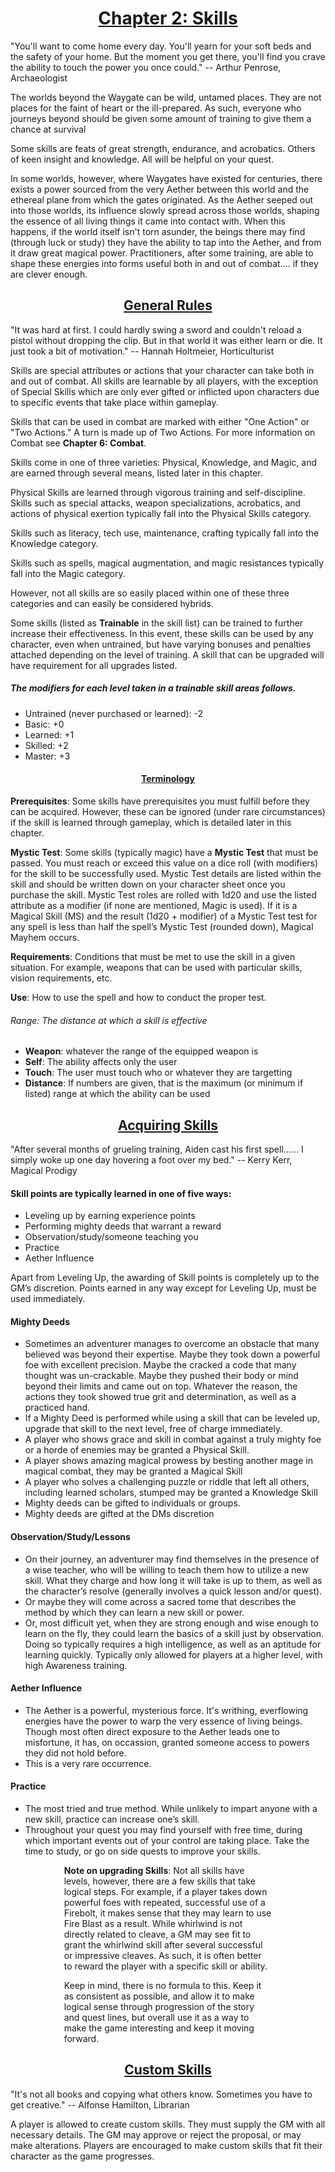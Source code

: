 <div style="text-align: center;"><ins><h1>Chapter 2: Skills</h1></ins></div>

"You'll want to come home every day. You'll yearn for your soft beds and the safety of your home. But the moment you get there, you'll find you crave the ability to touch the power you once could." -- Arthur Penrose, Archaeologist

The worlds beyond the Waygate can be wild, untamed places. They are not places for the faint of heart or the ill-prepared. As such, everyone who journeys beyond should be given some amount of training to give them a chance at survival

Some skills are feats of great strength, endurance, and acrobatics. Others of keen insight and knowledge. All will be helpful on your quest.

In some worlds, however, where Waygates have existed for centuries, there exists a power sourced from the very Aether between this world and the ethereal plane from which the gates originated. As the Aether seeped out into those worlds, its influence slowly spread across those worlds, shaping the essence of all living things it came into contact with. When this happens, if the world itself isn't torn asunder, the beings there may find (through luck or study) they have the ability to tap into the Aether, and from it draw great magical power. Practitioners, after some training, are able to shape these energies into forms useful both in and out of combat.... if they are clever enough.


<div style="text-align: center;"><ins><h2>General Rules</h2></ins></div>

"It was hard at first. I could hardly swing a sword and couldn't reload a pistol without dropping the clip. But in that world it was either learn or die. It just took a bit of motivation." -- Hannah Holtmeier, Horticulturist

Skills are special attributes or actions that your character can take both in and out of combat. All skills are learnable by all players, with the exception of Special Skills which are only ever gifted or inflicted upon characters due to specific events that take place within gameplay.

Skills that can be used in combat are marked with either "One Action" or "Two Actions." A turn is made up of Two Actions. For more information on Combat see **Chapter 6: Combat**.

Skills come in one of three varieties: Physical, Knowledge, and Magic, and are earned through several means, listed later in this chapter.

Physical Skills are learned through vigorous training and self-discipline. Skills such as special attacks, weapon specializations, acrobatics, and actions of physical exertion typically fall into the Physical Skills category.

Skills such as literacy, tech use, maintenance, crafting typically fall into the Knowledge category.

Skills such as spells, magical augmentation, and magic resistances typically fall into the Magic category.

However, not all skills are so easily placed within one of these three categories and can easily be considered hybrids.

Some skills (listed as **Trainable** in the skill list) can be trained to further increase their effectiveness. In this event, these skills can be used by any character, even when untrained, but have varying bonuses and penalties attached depending on the level of training. A skill that can be upgraded will have requirement for all upgrades listed.

##### The modifiers for each level taken in a trainable skill areas follows.
  * Untrained (never purchased or learned): -2
  * Basic: +0
  * Learned: +1
  * Skilled: +2
  * Master: +3

<div style="text-align: center;"><ins><h4>Terminology</h4></ins></div>

**Prerequisites**: Some skills have prerequisites you must fulfill before they can be acquired. However, these can be ignored (under rare circumstances) if the skill is learned through gameplay, which is detailed later in this chapter.

**Mystic Test**: Some skills (typically magic) have a **Mystic Test** that must be passed. You must reach or exceed this value on a dice roll (with modifiers) for the skill to be successfully used. Mystic Test details are listed within the skill and should be written down on your character sheet once you purchase the skill. Mystic Test roles are rolled with 1d20 and use the listed attribute as a modifier (if none are mentioned, Magic is used). If it is a Magical Skill (MS) and the result (1d20 + modifier) of a Mystic Test test for any spell is less than half the spell’s Mystic Test (rounded down), Magical Mayhem occurs.

**Requirements**: Conditions that must be met to use the skill in a given situation. For example, weapons that can be used with particular skills, vision requirements, etc.

**Use**: How to use the spell and how to conduct the proper test.

###### Range: The distance at which a skill is effective
  * **Weapon**: whatever the range of the equipped weapon is
  * **Self**: The ability affects only the user
  * **Touch**: The user must touch who or whatever they are targetting
  * **Distance**: If numbers are given, that is the maximum (or minimum if listed) range at which the ability can be used

<div style="text-align: center;"><ins><h2>Acquiring Skills</h2></ins></div>

"After several months of grueling training, Aiden cast his first spell...... I simply woke up one day hovering a foot over my bed." -- Kerry Kerr, Magical Prodigy

#### Skill points are typically learned in one of five ways:
  * Leveling up by earning experience points
  * Performing mighty deeds that warrant a reward
  * Observation/study/someone teaching you
  * Practice
  * Aether Influence

Apart from Leveling Up, the awarding of Skill points is completely up to the GM’s discretion. Points earned in any way except for Leveling Up, must be used immediately.

#### Mighty Deeds
  * Sometimes an adventurer manages to overcome an obstacle that many believed was beyond their expertise. Maybe they took down a powerful foe with excellent precision. Maybe the cracked a code that many thought was un-crackable. Maybe they pushed their body or mind beyond their limits and came out on top. Whatever the reason, the actions they took showed true grit and determination, as well as a practiced hand.
  * If a Mighty Deed is performed while using a skill that can be leveled up, upgrade that skill to the next level, free of charge immediately.
  * A player who shows grace and skill in combat against a truly mighty foe or a horde of enemies may be granted a Physical Skill.
  * A player shows amazing magical prowess by besting another mage in magical combat, they may be granted a Magical Skill
  * A player who solves a challenging puzzle or riddle that left all others, including learned scholars, stumped may be granted a Knowledge Skill
  * Mighty deeds can be gifted to individuals or groups.
  * Mighty deeds are gifted at the DMs discretion

#### Observation/Study/Lessons
  * On their journey, an adventurer may find themselves in the presence of a wise teacher, who will be willing to teach them how to utilize a new skill. What they charge and how long it will take is up to them, as well as the character’s resolve (generally involves a quick lesson and/or quest).
  * Or maybe they will come across a sacred tome that describes the method by which they can learn a new skill or power.
  * Or, most difficult yet, when they are strong enough and wise enough to learn on the fly, they could learn the basics of a skill just by observation. Doing so typically requires a high intelligence, as well as an aptitude for learning quickly. Typically only allowed for players at a higher level, with high Awareness training.

#### Aether Influence
  * The Aether is a powerful, mysterious force. It's writhing, everflowing energies have the power to warp the very essence of living beings. Though most often direct exposure to the Aether leads one to misfortune, it has, on occassion, granted someone access to powers they did not hold before.
  * This is a very rare occurrence.

#### Practice
  * The most tried and true method. While unlikely to impart anyone with a new skill, practice can increase one’s skill.
  * Throughout your quest you may find yourself with free time, during which important events out of your control are taking place. Take the time to study, or go on side quests to improve your skills.

<div style="margin: auto; width: 66%;"><p><b>Note on upgrading Skills</b>: Not all skills have levels, however, there are a few skills that take logical steps. For example, if a player takes down powerful foes with repeated, successful use of a Firebolt, it makes sense that they may learn to use Fire Blast as a result. While whirlwind is not directly related to cleave, a GM may see fit to grant the whirlwind skill after several successful or impressive cleaves. As such, it is often better to reward the player with a specific skill or ability.</p><p>Keep in mind, there is no formula to this. Keep it as consistent as possible, and allow it to make logical sense through progression of the story and quest lines, but overall use it as a way to make the game interesting and keep it moving forward.</p></div>


<div style="text-align: center;"><ins><h2>Custom Skills</h2></ins></div>

"It's not all books and copying what others know. Sometimes you have to get creative." -- Alfonse Hamilton, Librarian

A player is allowed to create custom skills. They must supply the GM with all necessary details. The GM may approve or reject the proposal, or may make alterations. Players are encouraged to make custom skills that fit their character as the game progresses.
